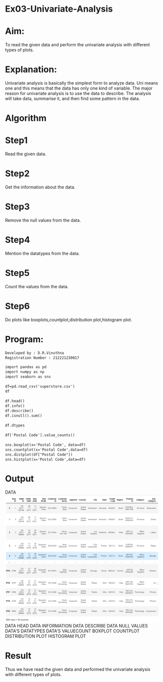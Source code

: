 # Ex03-Univariate-Analysis
# Aim:
  To read the given data and perform the univariate analysis with different types of plots.

# Explanation:
 Univariate analysis is basically the simplest form to analyze data. Uni means one and this means that the data has only one kind of variable. The major reason for  univariate analysis is to use the data to describe. The analysis will take data, summarise it, and then find some pattern in the data.

# Algorithm
# Step1
 Read the given data.

# Step2
 Get the information about the data.

# Step3
 Remove the null values from the data.

# Step4
 Mention the datatypes from the data.

# Step5
 Count the values from the data.

# Step6
 Do plots like boxplots,countplot,distribution plot,histogram plot.

# Program:
```
Developed by : D.R.Vinuthna
Registration Number : 212221230017

```
```
import pandas as pd
import numpy as np
import seaborn as sns

df=pd.read_csv('superstore.csv')
df

df.head()
df.info()
df.describe()
df.isnull().sum()

df.dtypes

df['Postal Code'].value_counts()

sns.boxplot(x='Postal Code', data=df)
sns.countplot(x='Postal Code',data=df)
sns.distplot(df["Postal Code"])
sns.histplot(x='Postal Code',data=df)

```
# Output
 DATA 
 ![output](https://github.com/VINUTHNA-2004/Ex03-Univariate-Analysis/blob/main/1.png?raw=true)
DATA HEAD
DATA INFORMATION
DATA DESCRIBE
DATA NULL VALUES
DATA'S DATATYPES
DATA'S VALUECOUNT
BOXPLOT
COUNTPLOT
DISTRIBUTION PLOT
HISTOGRAM PLOT
# Result
 Thus we have read the given data and performed the univariate analysis with different types of plots.
